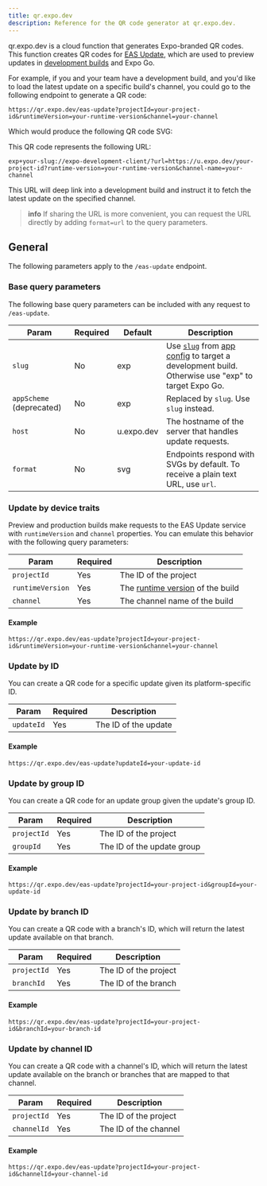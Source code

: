 ```yaml
---
title: qr.expo.dev
description: Reference for the QR code generator at qr.expo.dev.
---
```


qr.expo.dev is a cloud function that generates Expo-branded QR codes. This function creates QR codes for [EAS Update](/eas-update/introduction/), which are used to preview updates in [development builds](/develop/development-builds/introduction/) and Expo Go.

For example, if you and your team have a development build, and you'd like to load the latest update on a specific build's channel, you could go to the following endpoint to generate a QR code:

```text
https://qr.expo.dev/eas-update?projectId=your-project-id&runtimeVersion=your-runtime-version&channel=your-channel
```

Which would produce the following QR code SVG:

This QR code represents the following URL:

```text
exp+your-slug://expo-development-client/?url=https://u.expo.dev/your-project-id?runtime-version=your-runtime-version&channel-name=your-channel
```

This URL will deep link into a development build and instruct it to fetch the latest update on the specified channel.

> **info** If sharing the URL is more convenient, you can request the URL directly by adding `format=url` to the query parameters.

## General

The following parameters apply to the `/eas-update` endpoint.

### Base query parameters

The following base query parameters can be included with any request to `/eas-update`.

| Param                    | Required | Default    | Description                                                                                                                                                       |
| ------------------------ | -------- | ---------- | ----------------------------------------------------------------------------------------------------------------------------------------------------------------- |
| `slug`                   | No       | exp        | Use [`slug`](/versions/latest/config/app/#slug) from [app config](/workflow/configuration/) to target a development build. Otherwise use "exp" to target Expo Go. |
| `appScheme` (deprecated) | No       | exp        | Replaced by `slug`. Use `slug` instead.                                                                                                                           |
| `host`                   | No       | u.expo.dev | The hostname of the server that handles update requests.                                                                                                          |
| `format`                 | No       | svg        | Endpoints respond with SVGs by default. To receive a plain text URL, use `url`.                                                                                   |

### Update by device traits

Preview and production builds make requests to the EAS Update service with `runtimeVersion` and `channel` properties. You can emulate this behavior with the following query parameters:

| Param            | Required | Description                                                       |
| ---------------- | -------- | ----------------------------------------------------------------- |
| `projectId`      | Yes      | The ID of the project                                             |
| `runtimeVersion` | Yes      | The [runtime version](/eas-update/runtime-versions/) of the build |
| `channel`        | Yes      | The channel name of the build                                     |

#### Example

```text
https://qr.expo.dev/eas-update?projectId=your-project-id&runtimeVersion=your-runtime-version&channel=your-channel
```

### Update by ID

You can create a QR code for a specific update given its platform-specific ID.

| Param      | Required | Description          |
| ---------- | -------- | -------------------- |
| `updateId` | Yes      | The ID of the update |

#### Example

```text
https://qr.expo.dev/eas-update?updateId=your-update-id
```

### Update by group ID

You can create a QR code for an update group given the update's group ID.

| Param       | Required | Description                |
| ----------- | -------- | -------------------------- |
| `projectId` | Yes      | The ID of the project      |
| `groupId`   | Yes      | The ID of the update group |

#### Example

```text
https://qr.expo.dev/eas-update?projectId=your-project-id&groupId=your-update-id
```

### Update by branch ID

You can create a QR code with a branch's ID, which will return the latest update available on that branch.

| Param       | Required | Description           |
| ----------- | -------- | --------------------- |
| `projectId` | Yes      | The ID of the project |
| `branchId`  | Yes      | The ID of the branch  |

#### Example

```text
https://qr.expo.dev/eas-update?projectId=your-project-id&branchId=your-branch-id
```

### Update by channel ID

You can create a QR code with a channel's ID, which will return the latest update available on the branch or branches that are mapped to that channel.

| Param       | Required | Description           |
| ----------- | -------- | --------------------- |
| `projectId` | Yes      | The ID of the project |
| `channelId` | Yes      | The ID of the channel |

#### Example

```text
https://qr.expo.dev/eas-update?projectId=your-project-id&channelId=your-channel-id
```